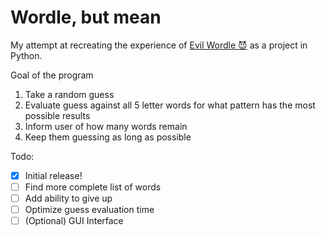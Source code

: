 # Wordle, but mean

My attempt at recreating the experience of [Evil Wordle :smiling_imp:](https://swag.github.io/evil-wordle/) as a project in Python.

Goal of the program

1. Take a random guess
2. Evaluate guess against all 5 letter words for what pattern has the most possible results
3. Inform user of how many words remain
4. Keep them guessing as long as possible

Todo:
- [X] Initial release!
- [ ] Find more complete list of words
- [ ] Add ability to give up
- [ ] Optimize guess evaluation time
- [ ] \(Optional) GUI Interface

<!--[Format Guideline](https://docs.github.com/en/github/writing-on-github/getting-started-with-writing-and-formatting-on-github/basic-writing-and-formatting-syntax)-->